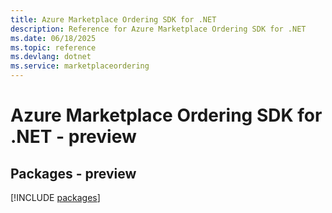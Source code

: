 ```yaml
---
title: Azure Marketplace Ordering SDK for .NET
description: Reference for Azure Marketplace Ordering SDK for .NET
ms.date: 06/18/2025
ms.topic: reference
ms.devlang: dotnet
ms.service: marketplaceordering
---
```

# Azure Marketplace Ordering SDK for .NET - preview
## Packages - preview
[!INCLUDE [packages](marketplace-ordering-index.md)]
